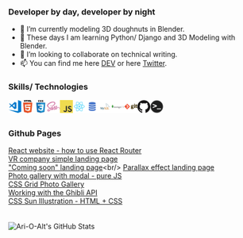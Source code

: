 ### Developer by day, developer by night


- 🔭 I’m currently modeling 3D doughnuts in Blender.
- 🌱 These days I am learning Python/ Django and 3D Modeling with Blender.
- 👯 I’m looking to collaborate on technical writing.
- 📫 You can find me here [DEV](https://dev.to/ari_o) or here [Twitter](https://twitter.com/ArikaAlt).

### Skills/ Technologies

<img align="left" alt="Visual Studio Code" width="26px" src="https://raw.githubusercontent.com/github/explore/80688e429a7d4ef2fca1e82350fe8e3517d3494d/topics/visual-studio-code/visual-studio-code.png" />
<img align="left" alt="HTML5" width="26px" src="https://raw.githubusercontent.com/github/explore/80688e429a7d4ef2fca1e82350fe8e3517d3494d/topics/html/html.png" />
<img align="left" alt="CSS3" width="26px" src="https://raw.githubusercontent.com/github/explore/80688e429a7d4ef2fca1e82350fe8e3517d3494d/topics/css/css.png" />
<img align="left" alt="Sass" width="26px" src="https://raw.githubusercontent.com/github/explore/80688e429a7d4ef2fca1e82350fe8e3517d3494d/topics/sass/sass.png" />
<img align="left" alt="JavaScript" width="26px" src="https://raw.githubusercontent.com/github/explore/80688e429a7d4ef2fca1e82350fe8e3517d3494d/topics/javascript/javascript.png"/>
<img align="left" alt="React" width="26px" src="https://raw.githubusercontent.com/github/explore/80688e429a7d4ef2fca1e82350fe8e3517d3494d/topics/react/react.png" />
<img align="left" alt="SQL" width="26px" src="https://raw.githubusercontent.com/github/explore/80688e429a7d4ef2fca1e82350fe8e3517d3494d/topics/sql/sql.png" />
<img align="left" alt="MySQL" width="26px" src="https://raw.githubusercontent.com/github/explore/80688e429a7d4ef2fca1e82350fe8e3517d3494d/topics/mysql/mysql.png" />
<img align="left" alt="MongoDB" width="26px" src="https://raw.githubusercontent.com/github/explore/80688e429a7d4ef2fca1e82350fe8e3517d3494d/topics/mongodb/mongodb.png" />
<img align="left" alt="Git" width="26px" src="https://raw.githubusercontent.com/github/explore/80688e429a7d4ef2fca1e82350fe8e3517d3494d/topics/git/git.png" />
<img align="left" alt="GitHub" width="26px" src="https://raw.githubusercontent.com/github/explore/78df643247d429f6cc873026c0622819ad797942/topics/github/github.png" />
<img align="left" alt="Terminal" width="26px" src="https://raw.githubusercontent.com/github/explore/80688e429a7d4ef2fca1e82350fe8e3517d3494d/topics/terminal/terminal.png" />

<br/>
<br/>

### Github Pages
[React website - how to use React Router](https://ari-o-alt.github.io/react_router_multipage_website/#/)<br/>
[VR company simple landing page](https://ari-o-alt.github.io/VR-Company-landing-page/)<br/>
["Coming soon" landing page](https://ari-o-alt.github.io/.)<br/>
[Parallax effect landing page](https://ari-o-alt.github.io/simple_parallax_webiste/)<br/>
[Photo gallery with modal - pure JS](https://ari-o-alt.github.io/image_gallery_with_modal_pure_Js/)<br/>
[CSS Grid Photo Gallery](https://ari-o-alt.github.io/CSS_grid_photo_gallery/)<br/>
[Working with the Ghibli API](https://ari-o-alt.github.io/studio_ghibli_API/)<br/>
[CSS Sun Illustration - HTML + CSS](https://ari-o-alt.github.io/CSSsun/)<br/>
<br/>
<br/>
![Ari-O-Alt's GitHub Stats](https://github-readme-stats.vercel.app/api?username=Ari-O-Alt&show_icons=true)<br/>
